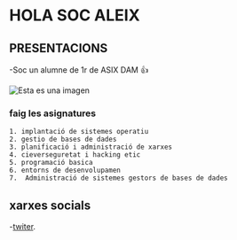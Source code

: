 # HOLA SOC ALEIX
## PRESENTACIONS 
  -Soc un alumne de 1r de ASIX DAM :+1:
  
  ![Esta es una imagen](https://encrypted-tbn0.gstatic.com/images?q=tbn:ANd9GcSKExG4SnvPo81GqFXdwdmqZEBHg3mOXWhejw&usqp=CAU)
  
  ### faig les asignatures
    1. implantació de sistemes operatiu 
    2. gestio de bases de dades 
    3. planificació i administració de xarxes
    4. cieverseguretat i hacking etic
    5. programació basica 
    6. entorns de desenvolupamen
    7.  Administració de sistemes gestors de bases de dades

## xarxes socials 
  -[twiter](https://twitter.com/Ams__13).
  

